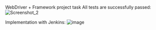 WebDriver + Framework project task
All tests are successfully passed:
![Screenshot_2](https://user-images.githubusercontent.com/55757671/186147374-4e17bf20-5d78-43cd-8ea4-62e0c6a6d902.jpg)

Implementation with Jenkins:
![image](https://user-images.githubusercontent.com/55757671/186774304-7ff6cc13-a887-424a-9c23-59ed06546e59.png)
